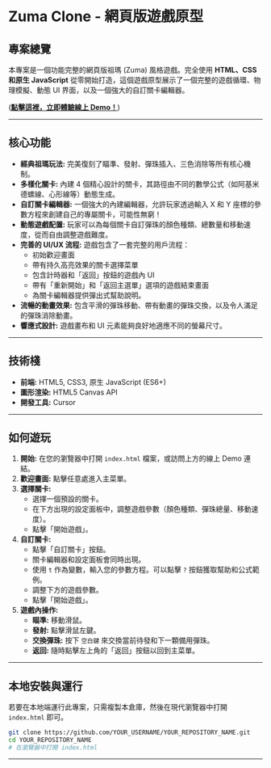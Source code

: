 # Zuma Clone - 網頁版遊戲原型

## 專案總覽

本專案是一個功能完整的網頁版祖瑪 (Zuma) 風格遊戲。完全使用 **HTML、CSS 和原生 JavaScript** 從零開始打造，這個遊戲原型展示了一個完整的遊戲循環、物理模擬、動態 UI 界面，以及一個強大的自訂關卡編輯器。

([**點擊這裡，立即體驗線上 Demo！**](https://kaigiii.github.io/Zuma-by-Kaigiii/))

---

## 核心功能

-   **經典祖瑪玩法:** 完美復刻了瞄準、發射、彈珠插入、三色消除等所有核心機制。
-   **多樣化關卡:** 內建 4 個精心設計的關卡，其路徑由不同的數學公式（如阿基米德螺線、心形線等）動態生成。
-   **自訂關卡編輯器:** 一個強大的內建編輯器，允許玩家透過輸入 X 和 Y 座標的參數方程來創建自己的專屬關卡，可能性無窮！
-   **動態遊戲配置:** 玩家可以為每個關卡自訂彈珠的顏色種類、總數量和移動速度，從而自由調整遊戲難度。
-   **完善的 UI/UX 流程:** 遊戲包含了一套完整的用戶流程：
    -   初始歡迎畫面
    -   帶有持久高亮效果的關卡選擇菜單
    -   包含計時器和「返回」按鈕的遊戲內 UI
    -   帶有「重新開始」和「返回主選單」選項的遊戲結束畫面
    -   為關卡編輯器提供彈出式幫助說明。
-   **流暢的動畫效果:** 包含平滑的彈珠移動、帶有動畫的彈珠交換，以及令人滿足的彈珠消除動畫。
-   **響應式設計:** 遊戲畫布和 UI 元素能夠良好地適應不同的螢幕尺寸。

---

## 技術棧

-   **前端:** HTML5, CSS3, 原生 JavaScript (ES6+)
-   **圖形渲染:** HTML5 Canvas API
-   **開發工具:** Cursor

---

## 如何遊玩

1.  **開始:** 在您的瀏覽器中打開 `index.html` 檔案，或訪問上方的線上 Demo 連結。
2.  **歡迎畫面:** 點擊任意處進入主菜單。
3.  **選擇關卡:**
    -   選擇一個預設的關卡。
    -   在下方出現的設定面板中，調整遊戲參數（顏色種類、彈珠總量、移動速度）。
    -   點擊「開始遊戲」。
4.  **自訂關卡:**
    -   點擊「自訂關卡」按鈕。
    -   關卡編輯器和設定面板會同時出現。
    -   使用 `t` 作為變數，輸入您的參數方程。可以點擊 `?` 按鈕獲取幫助和公式範例。
    -   調整下方的遊戲參數。
    -   點擊「開始遊戲」。
5.  **遊戲內操作:**
    -   **瞄準:** 移動滑鼠。
    -   **發射:** 點擊滑鼠左鍵。
    -   **交換彈珠:** 按下 `空白鍵` 來交換當前待發和下一顆備用彈珠。
    -   **返回:** 隨時點擊左上角的「返回」按鈕以回到主菜單。

---

## 本地安裝與運行

若要在本地端運行此專案，只需複製本倉庫，然後在現代瀏覽器中打開 `index.html` 即可。

```bash
git clone https://github.com/YOUR_USERNAME/YOUR_REPOSITORY_NAME.git
cd YOUR_REPOSITORY_NAME
# 在瀏覽器中打開 index.html
```

---

